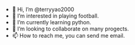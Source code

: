 - 👋 Hi, I’m @terryyao2000
- 👀 I’m interested in playing football.
- 🌱 I’m currently learning python.
- 💞️ I’m looking to collaborate on many progects.
- 📫 How to reach me, you can send me email.

<!---
terryyao2000/terryyao2000 is a ✨ special ✨ repository because its `README.md` (this file) appears on your GitHub profile.
You can click the Preview link to take a look at your changes.
--->
